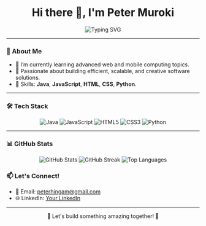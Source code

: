 <h1 align="center">Hi there 👋, I'm Peter Muroki</h1>

<p align="center">
  <img src="https://readme-typing-svg.herokuapp.com?font=Fira+Code&size=24&duration=3000&pause=1000&color=FFFFFF&center=true&vCenter=true&width=500&height=50&lines=Developer+%7C+Coder+%7C+Learner;Proficient+in+Java%2C+JavaScript%2C+HTML%2C+CSS%2C+and+Python" alt="Typing SVG">
</p>

---

### 🚀 About Me
- 🌱 I’m currently learning advanced web and mobile computing topics.
- 💼 Passionate about building efficient, scalable, and creative software solutions.
- 🎯 Skills: **Java**, **JavaScript**, **HTML**, **CSS**, **Python**.

---

### 🛠️ Tech Stack
<p align="center">
  <img src="https://img.shields.io/badge/Java-%23ED8B00.svg?style=for-the-badge&logo=java&logoColor=white" alt="Java">
  <img src="https://img.shields.io/badge/JavaScript-%23323330.svg?style=for-the-badge&logo=javascript&logoColor=%23F7DF1E" alt="JavaScript">
  <img src="https://img.shields.io/badge/HTML5-%23E34F26.svg?style=for-the-badge&logo=html5&logoColor=white" alt="HTML5">
  <img src="https://img.shields.io/badge/CSS3-%231572B6.svg?style=for-the-badge&logo=css3&logoColor=white" alt="CSS3">
  <img src="https://img.shields.io/badge/Python-%233776AB.svg?style=for-the-badge&logo=python&logoColor=white" alt="Python">
</p>

---

### 📊 GitHub Stats
<p align="center">
  <img src="https://github-readme-stats.vercel.app/api?username=Pete-nax&show_icons=true&theme=radical" alt="GitHub Stats">
  <img src="https://github-readme-streak-stats.herokuapp.com?user=Pete-nax&theme=radical" alt="GitHub Streak">
  <img src="https://github-readme-stats.vercel.app/api/top-langs/?username=Pete-nax&layout=compact&theme=radical" alt="Top Languages">
</p>



### 📫 Let's Connect!
- 💌 Email: [peterhingam@gmail.com](mailto:peterhingam@gmail.com)
- 🌐 LinkedIn: [Your LinkedIn](https://www.linkedin.com/in/peter-muroki-817725340/?trk=opento_sprofile_topcard) 

---

<p align="center">
  🚀 Let's build something amazing together! 🚀
</p>
